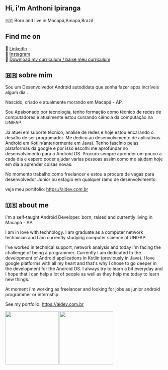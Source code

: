 ## Hi, i'm Anthoni Ipiranga

🇧🇷 Born and live in Macapá,Amapá,Brazil

## Find me on

💼 [LinkedIn](https://www.linkedin.com/in/anthoniipiranga/) <br>
📸 [Instagram](https://www.instagram.com/thony1p/) <br>
📖 [Download my curriculum / baixe meu curriculum](https://docs.google.com/document/d/1cXyXG8qm8OJDAhrK9Fm1OBGZwsNZVs-uDRU9rh7J2xI/edit?usp=sharing) <br>

## 🇧🇷 sobre mim

Sou um Desenvolvedor Android autodidata que sonha fazer apps incríveis algum dia .

Nascido, criado e atualmente morando em Macapá - AP.

Sou Apaixonado por tecnologia, tenho formação como técnico de redes de computadores e atualmente estou cursando ciência da computação na UNIFAP.

Já atuei em suporte técnico, analise de redes e hoje estou encarando o desafio de ser programador. Me dedico ao desenvolvimento de aplicativos Android em Kotlin(anteriormente em Java). Tenho fascínio pelas plataformas da google e por isso escolhi me aprofundar no desenvolvimento para o Android OS. Procuro sempre aprender um pouco a cada dia e espero poder ajudar varias pessoas assim como me ajudam hoje em dia a aprender coisas novas.

No momento trabalho como freelancer e estou a procura de vagas para desenvolvedor Junior ou estagio em qualquer ramo de desenvolvimento.

veja meu portifolio:
https://aidev.com.br

## 🇺🇸 about me

  I'm a self-taught Android Developer. born, raised and currently living in Macapá - AP.
    
I am in love with technology. I am graduate as a computer network technician and I am currently studying computer science at UNIFAP.

  I've worked in technical support, network analysis and today I'm facing the challenge of being a programmer. Currently I am dedicated to the development of Android applications in Kotlin (previously in Java). I love google platforms with all my heart and that's why I chose to go deeper in the development for the Android OS. I always try to learn a bit everyday and I hope that i can help a lot of people as well as they help me today to learn new things.


   At moment i'm working as freelancer and looking for jobs as junior android programmer or internship.

See my portfolio:
https://aidev.com.br


<p align="center">
<a href="https://github.com/carvalhoviniciusluiz">
<img height="170em" align="left" src="https://github-readme-stats.vercel.app/api/top-langs/?username=anthoniip&layout=compact" />
<img height="170em" align="left" src="https://github-readme-stats.vercel.app/api?username=anthoniip&show_icons=true" />
</a>
</p>

